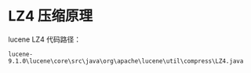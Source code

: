 # LZ4 压缩原理

lucene LZ4 代码路径：

`lucene-9.1.0\lucene\core\src\java\org\apache\lucene\util\compress\LZ4.java`

























